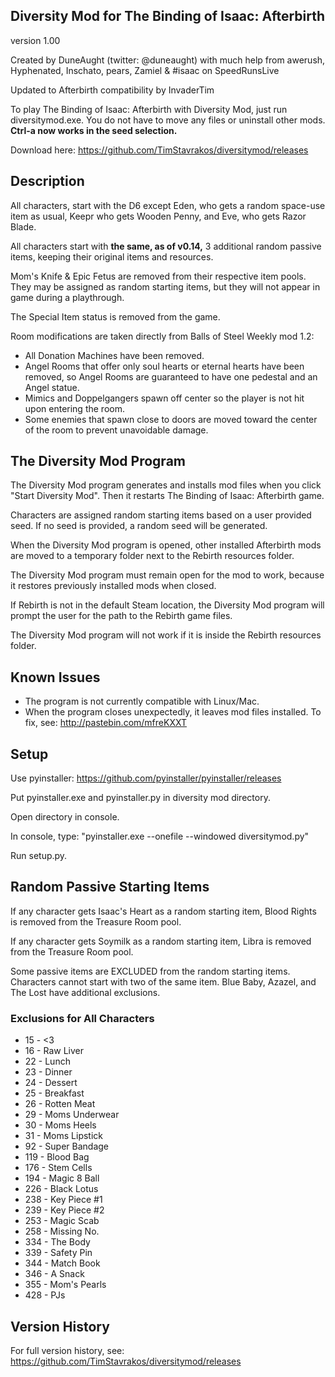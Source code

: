 Diversity Mod for The Binding of Isaac: Afterbirth
-----------------------------------------------
version 1.00

Created by DuneAught (twitter: @duneaught)
with much help from awerush, Hyphenated, Inschato, pears, Zamiel & #isaac on SpeedRunsLive

Updated to Afterbirth compatibility by InvaderTim

To play The Binding of Isaac: Afterbirth with Diversity Mod, just run diversitymod.exe. You do not have to move any files or uninstall other mods.
**Ctrl-a now works in the seed selection.**

Download here: https://github.com/TimStavrakos/diversitymod/releases


Description
-----------

All characters, start with the D6 except Eden, who gets a random space-use item as usual, Keepr who gets Wooden Penny, and Eve, who gets Razor Blade.

All characters start with **the same, as of v0.14,** 3 additional random passive items, keeping their original items and resources.

Mom's Knife & Epic Fetus are removed from their respective item pools. They may be assigned as random starting items, but they will not appear in game during a playthrough.

The Special Item status is removed from the game.

Room modifications are taken directly from Balls of Steel Weekly mod 1.2:

* All Donation Machines have been removed.
* Angel Rooms that offer only soul hearts or eternal hearts have been removed, so Angel Rooms are guaranteed to have one pedestal and an Angel statue.
* Mimics and Doppelgangers spawn off center so the player is not hit upon entering the room.
* Some enemies that spawn close to doors are moved toward the center of the room to prevent unavoidable damage.


The Diversity Mod Program
-------------------------

The Diversity Mod program generates and installs mod files when you click "Start Diversity Mod". Then it restarts The Binding of Isaac: Afterbirth game.

Characters are assigned random starting items based on a user provided seed. If no seed is provided, a random seed will be generated.

When the Diversity Mod program is opened, other installed Afterbirth mods are moved to a temporary folder next to the Rebirth resources folder.

The Diversity Mod program must remain open for the mod to work, because it restores previously installed mods when closed.

If Rebirth is not in the default Steam location, the Diversity Mod program will prompt the user for the path to the Rebirth game files.

The Diversity Mod program will not work if it is inside the Rebirth resources folder.


Known Issues
------------

* The program is not currently compatible with Linux/Mac.
* When the program closes unexpectedly, it leaves mod files installed. To fix, see: http://pastebin.com/mfreKXXT

Setup
-----
Use pyinstaller: https://github.com/pyinstaller/pyinstaller/releases

Put pyinstaller.exe and pyinstaller.py in diversity mod directory.

Open directory in console.

In console, type: "pyinstaller.exe --onefile --windowed diversitymod.py"

Run setup.py.


Random Passive Starting Items
-----------------------------

If any character gets Isaac's Heart as a random starting item, Blood Rights is removed from the Treasure Room pool.

If any character gets Soymilk as a random starting item, Libra is removed from the Treasure Room pool.

Some passive items are EXCLUDED from the random starting items. Characters cannot start with two of the same item. Blue Baby, Azazel, and The Lost have additional exclusions.

### Exclusions for All Characters

* 15 - <3
* 16 - Raw Liver
* 22 - Lunch
* 23 - Dinner
* 24 - Dessert
* 25 - Breakfast
* 26 - Rotten Meat
* 29 - Moms Underwear
* 30 - Moms Heels
* 31 - Moms Lipstick
* 92 - Super Bandage
* 119 - Blood Bag
* 176 - Stem Cells
* 194 - Magic 8 Ball
* 226 - Black Lotus
* 238 - Key Piece #1
* 239 - Key Piece #2
* 253 - Magic Scab
* 258 - Missing No.
* 334 - The Body
* 339 - Safety Pin
* 344 - Match Book
* 346 - A Snack
* 355 - Mom's Pearls
* 428 - PJs


Version History
---------------

For full version history, see: https://github.com/TimStavrakos/diversitymod/releases
